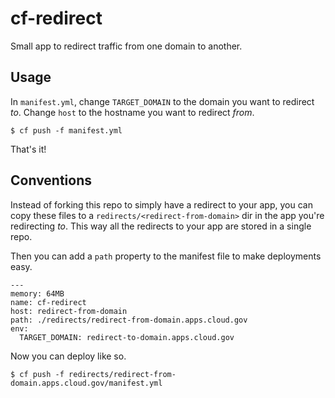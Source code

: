 # cf-redirect

Small app to redirect traffic from one domain to another.

## Usage

In `manifest.yml`, change `TARGET_DOMAIN` to the domain you want to redirect _to_. Change `host` to the hostname you want to redirect _from_.


    $ cf push -f manifest.yml

That's it!


## Conventions

Instead of forking this repo to simply have a redirect to your app, you can copy
these files to a `redirects/<redirect-from-domain>` dir in the app you're
redirecting _to_. This way all the redirects to your app are stored in a single
repo.

Then you can add a `path` property to the manifest file to make deployments easy.

```
---
memory: 64MB
name: cf-redirect
host: redirect-from-domain
path: ./redirects/redirect-from-domain.apps.cloud.gov
env:
  TARGET_DOMAIN: redirect-to-domain.apps.cloud.gov
```

Now you can deploy like so.

    $ cf push -f redirects/redirect-from-domain.apps.cloud.gov/manifest.yml
